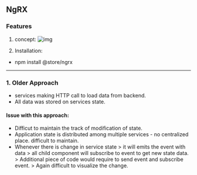 ## NgRX

### Features
1. concept:
![img](https://github.com/lekhrajdinkar/NG6/blob/master/notes/assets/ngrx/001.jpg)

2. Installation:
- npm install @store/ngrx

***
### 1. Older Approach
- services making HTTP call to load data from backend.
- All data was stored on services state.

#### Issue with this approach:
- Difficut to maintain the track of modification of state.
- Application state is distributed among multiple services - no centralized place. difficult to maintain.
- Whenever there is change in service state > it will emits the event with data > all child component will subscribe to event to get new state data. > Additional piece of code would require to send event and subscribe event. > Again difficult to visualize the change.